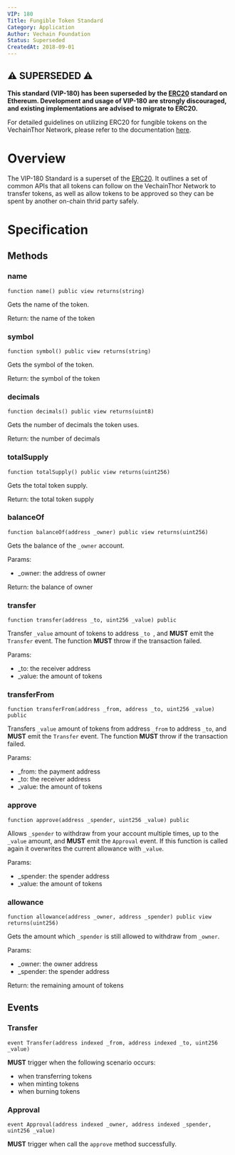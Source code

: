 ```yaml
---
VIP: 180
Title: Fungible Token Standard
Category: Application
Author: Vechain Foundation
Status: Superseded
CreatedAt: 2018-09-01
---
```


## ⚠️ SUPERSEDED ⚠️

**This standard (VIP-180) has been superseded by the [ERC20](https://github.com/ethereum/ERCs/blob/master/ERCS/erc-20.md) standard on Ethereum. Development and usage of VIP-180 are strongly discouraged, and existing implementations are advised to migrate to ERC20.**

For detailed guidelines on utilizing ERC20 for fungible tokens on the VechainThor Network, please refer to the documentation [here](https://github.com/ethereum/ERCs/blob/master/ERCS/erc-20.md).

# Overview

The VIP-180 Standard is a superset of the [ERC20](https://github.com/ethereum/ERCs/blob/master/ERCS/erc-20.md). It outlines a set of common APIs that all tokens can follow on the VechainThor Network to transfer tokens, as well as allow tokens to be approved so they can be spent by another on-chain thrid party safely.

# Specification

## Methods

### name

    function name() public view returns(string)

Gets the name of the token.

Return: the name of the token


### symbol

    function symbol() public view returns(string)

Gets the symbol of the token.

Return: the symbol of the token


### decimals

    function decimals() public view returns(uint8)

Gets the number of decimals the token uses.

Return: the number of decimals


### totalSupply

    function totalSupply() public view returns(uint256)

Gets the total token supply.

Return: the total token supply


### balanceOf

    function balanceOf(address _owner) public view returns(uint256)

Gets the balance of the `_owner` account.

Params:

+ _owner: the address of owner

Return: the balance of owner


### transfer

    function transfer(address _to, uint256 _value) public

Transfer `_value` amount of tokens to address `_to `, and **MUST** emit the `Transfer` event. The function **MUST** throw if the transaction failed.

Params:

+ _to: the receiver address
+ _value: the amount of tokens


### transferFrom

    function transferFrom(address _from, address _to, uint256 _value) public

Transfers `_value` amount of tokens from address `_from` to address `_to`, and **MUST** emit the `Transfer` event. The function **MUST** throw if the transaction failed.

Params:

+ _from: the payment address
+ _to: the receiver address
+ _value: the amount of tokens


### approve

    function approve(address _spender, uint256 _value) public

Allows `_spender` to withdraw from your account multiple times, up to the `_value` amount, and **MUST** emit the `Approval` event. If this function is called again it overwrites the current allowance with `_value`.

Params:

+ _spender: the spender address
+ _value: the amount of tokens


### allowance

    function allowance(address _owner, address _spender) public view returns(uint256)

Gets the amount which `_spender` is still allowed to withdraw from `_owner`.

Params:

+ _owner: the owner address
+ _spender: the spender address

Return: the remaining amount of tokens


## Events

### Transfer

    event Transfer(address indexed _from, address indexed _to, uint256 _value)

**MUST** trigger when the following scenario occurs:

+ when transferring tokens
+ when minting tokens
+ when burning tokens


### Approval

    event Approval(address indexed _owner, address indexed _spender, uint256 _value)

**MUST** trigger when call the `approve` method successfully.
